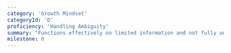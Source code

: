 ```yaml
---
category: 'Growth Mindset'
categoryId: 'D'
proficiency: 'Handling Ambiguity'
summary: "Functions effectively on limited information and not fully understanding the whole picture. Finds a way forward when there aren't clear next steps and works through open ended questions while maintaining a constructive attitude in times of stress. Can participate in creation of solid design with vague requirements. Can change strategies quickly when initial approach doesn’t work."
milestone: 0
---
```

